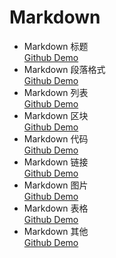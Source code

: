 # Markdown

- Markdown 标题  
  [Github Demo](https://github.com/Molln/Markdown/blob/master/Demo/MarkdownTitle.md)
- Markdown 段落格式  
  [Github Demo](https://github.com/Molln/Markdown/blob/master/Demo/MarkdownParagraph.md)
- Markdown 列表  
  [Github Demo](https://github.com/Molln/Markdown/blob/master/Demo/MarkdownList.md)
- Markdown 区块  
  [Github Demo](https://github.com/Molln/Markdown/blob/master/Demo/MarkdownBlock.md)
- Markdown 代码  
  [Github Demo](https://github.com/Molln/Markdown/blob/master/Demo/MarkdownCode.md)
- Markdown 链接  
  [Github Demo](https://github.com/Molln/Markdown/blob/master/Demo/MarkdownLink.md)
- Markdown 图片  
  [Github Demo](https://github.com/Molln/Markdown/blob/master/Demo/MarkdownImage.md)
- Markdown 表格  
  [Github Demo](https://github.com/Molln/Markdown/blob/master/Demo/MarkdownTable.md)
- Markdown 其他  
  [Github Demo](https://github.com/Molln/Markdown/blob/master/Demo/MarkdownOthers.md)


